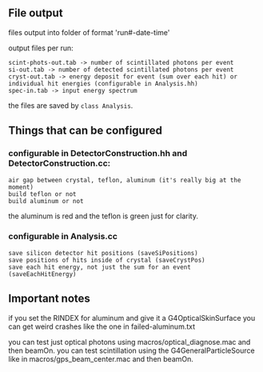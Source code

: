 ## File output

files output into folder of format 'run#-date-time'

output files per run:

	scint-phots-out.tab -> number of scintillated photons per event
	si-out.tab -> number of detected scintillated photons per event
	cryst-out.tab -> energy deposit for event (sum over each hit) or individual hit energies (configurable in Analysis.hh)
	spec-in.tab -> input energy spectrum
	
the files are saved by `class Analysis`.

## Things that can be configured
### configurable in DetectorConstruction.hh and DetectorConstruction.cc:
	air gap between crystal, teflon, aluminum (it's really big at the moment)
	build teflon or not
	build aluminum or not
the aluminum is red and the teflon is green just for clarity.

### configurable in Analysis.cc
	save silicon detector hit positions (saveSiPositions)
	save positions of hits inside of crystal (saveCrystPos)
	save each hit energy, not just the sum for an event (saveEachHitEnergy)

## Important notes
if you set the RINDEX for aluminum and give it a G4OpticalSkinSurface you can get weird crashes like the one in failed-aluminum.txt

you can test just optical photons using macros/optical_diagnose.mac and then beamOn.
you can test scintillation using the G4GeneralParticleSource like in macros/gps_beam_center.mac and then beamOn.
